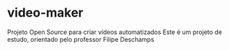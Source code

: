 # video-maker
Projeto Open Source para criar vídeos automatizados
Este é um projeto de estudo, orientado pelo professor Filipe Deschamps
